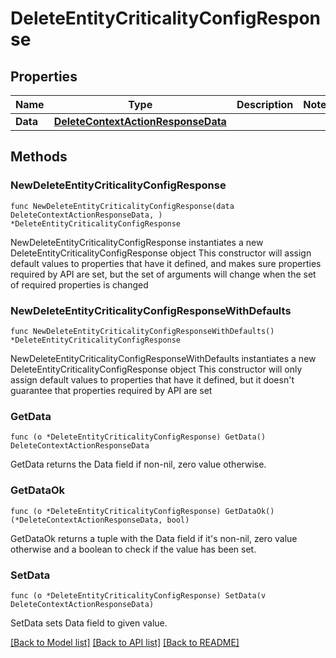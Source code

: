 # DeleteEntityCriticalityConfigResponse

## Properties

Name | Type | Description | Notes
------------ | ------------- | ------------- | -------------
**Data** | [**DeleteContextActionResponseData**](DeleteContextActionResponseData.md) |  | 

## Methods

### NewDeleteEntityCriticalityConfigResponse

`func NewDeleteEntityCriticalityConfigResponse(data DeleteContextActionResponseData, ) *DeleteEntityCriticalityConfigResponse`

NewDeleteEntityCriticalityConfigResponse instantiates a new DeleteEntityCriticalityConfigResponse object
This constructor will assign default values to properties that have it defined,
and makes sure properties required by API are set, but the set of arguments
will change when the set of required properties is changed

### NewDeleteEntityCriticalityConfigResponseWithDefaults

`func NewDeleteEntityCriticalityConfigResponseWithDefaults() *DeleteEntityCriticalityConfigResponse`

NewDeleteEntityCriticalityConfigResponseWithDefaults instantiates a new DeleteEntityCriticalityConfigResponse object
This constructor will only assign default values to properties that have it defined,
but it doesn't guarantee that properties required by API are set

### GetData

`func (o *DeleteEntityCriticalityConfigResponse) GetData() DeleteContextActionResponseData`

GetData returns the Data field if non-nil, zero value otherwise.

### GetDataOk

`func (o *DeleteEntityCriticalityConfigResponse) GetDataOk() (*DeleteContextActionResponseData, bool)`

GetDataOk returns a tuple with the Data field if it's non-nil, zero value otherwise
and a boolean to check if the value has been set.

### SetData

`func (o *DeleteEntityCriticalityConfigResponse) SetData(v DeleteContextActionResponseData)`

SetData sets Data field to given value.



[[Back to Model list]](../README.md#documentation-for-models) [[Back to API list]](../README.md#documentation-for-api-endpoints) [[Back to README]](../README.md)


